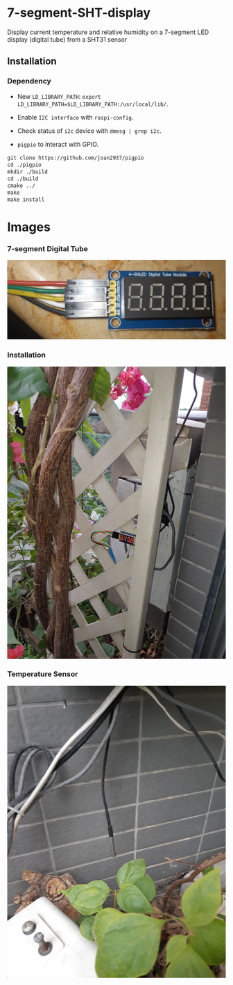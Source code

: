 # 7-segment-SHT-display

Display current temperature and relative humidity on a 7-segment LED display (digital tube) from a SHT31 sensor

## Installation

### Dependency

* New `LD_LIBRARY_PATH`: `export LD_LIBRARY_PATH=$LD_LIBRARY_PATH:/usr/local/lib/`.

* Enable `I2C interface` with `raspi-config`.

* Check status of `i2c` device with `dmesg | grep i2c`.

* `pigpio` to interact with GPIO.
```
git clone https://github.com/joan2937/pigpio
cd ./pigpio
mkdir ./build
cd ./build
cmake ../
make
make install
```

# Images

### 7-segment Digital Tube
<img src="./images/7seg-digital-tube.jpg"></img>

### Installation
<img src="./images/installation.jpg"></img>

### Temperature Sensor
<img src="./images/temp-sensor.jpg"></img>